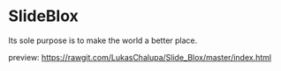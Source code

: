 # SlideBlox
Its sole purpose is to make the world a better place.

preview: https://rawgit.com/LukasChalupa/Slide_Blox/master/index.html